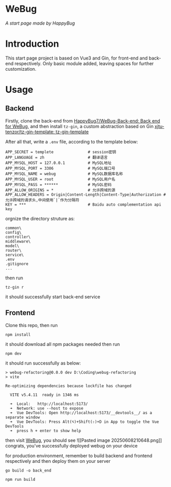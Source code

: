 # WeBug
*A start page made by HappyBug*
# Introduction
This start page project is based on Vue3 and Gin, for front-end and back-end respectively. Only basic module added, leaving spaces for further customization.
# Usage
## Backend
Firstly, clone the back-end from [HappyBug7/WeBug-Back-end: Back end for WeBug](https://github.com/HappyBug7/WeBug-Back-end), and then install `tz-gin`, a custom abstraction based on Gin [xjtu-tenzor/tz-gin-template: tz-gin-template](https://github.com/xjtu-tenzor/tz-gin-template)

After all that, write a `.env` file, according to the template below:
```
APP_SECRET = templete               # session密钥
APP_LANGUAGE = zh                   # 翻译语言
APP_MYSQL_HOST = 127.0.0.1          # MySQL地址
APP_MYSQL_PORT = 3306               # MySQL端口号
APP_MYSQL_NAME = webug              # MySQL数据库名称
APP_MYSQL_USER = root               # MySQL用户名
APP_MYSQL_PASS = ******             # MySQL密码
APP_ALLOW_ORIGINS = *               # 允许跨域的源
APP_ALLOW_HEADERS = Origin|Content-Length|Content-Type|Authorization # 允许跨域的请求头,中间使用`|`作为分隔符
KEY = ***                           # Baidu auto complementation api key
```

orgnize the directory struture as:
```
common\
config\
controller\
middleware\
model\
router\
service\
.env
.gitignore
...
```
then run
```
tz-gin r
```
it should successfully start back-end service

## Frontend
Clone this repo, then run
```
npm install
```
it should download all npm packages needed
then run
```
npm dev
```
it should run successfully as below:
```
> webug-refactoring@0.0.0 dev D:\Coding\webug-refactoring
> vite

Re-optimizing dependencies because lockfile has changed

  VITE v5.4.11  ready in 1346 ms

  ➜  Local:   http://localhost:5173/
  ➜  Network: use --host to expose
  ➜  Vue DevTools: Open http://localhost:5173/__devtools__/ as a separate window
  ➜  Vue DevTools: Press Alt(⌥)+Shift(⇧)+D in App to toggle the Vue DevTools
  ➜  press h + enter to show help
```
then visit [WeBug](http://localhost:5173/), you should see
![[Pasted image 20250608210648.png]]
congrats, you've successfully deployed webug on your device

for production environment, remember to build backend and frontend respectively and then deploy them on your server
```
go build -o back_end
```

```
npm run build
```
